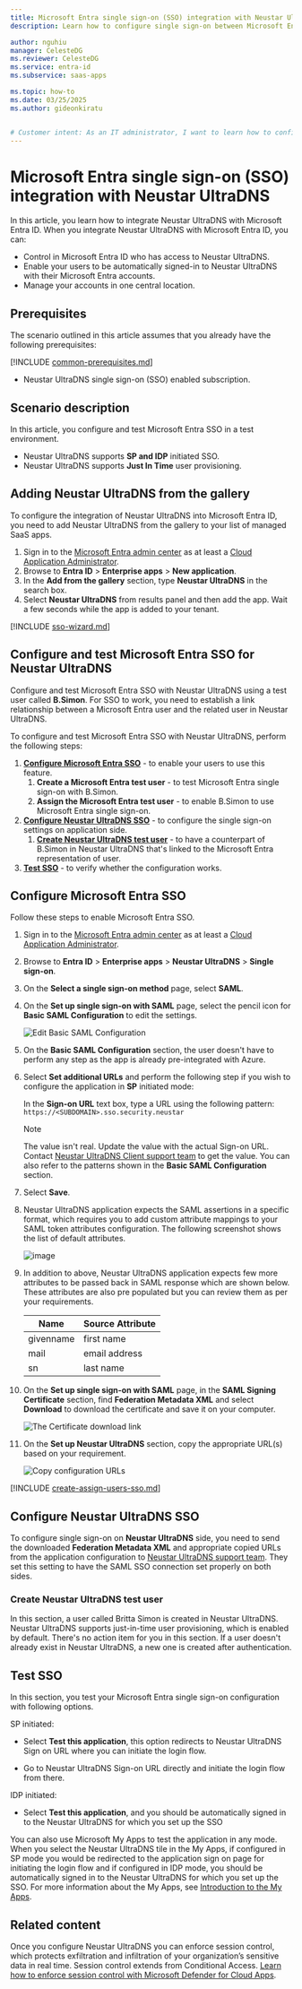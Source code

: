 ```yaml
---
title: Microsoft Entra single sign-on (SSO) integration with Neustar UltraDNS
description: Learn how to configure single sign-on between Microsoft Entra ID and Neustar UltraDNS.

author: nguhiu
manager: CelesteDG
ms.reviewer: CelesteDG
ms.service: entra-id
ms.subservice: saas-apps

ms.topic: how-to
ms.date: 03/25/2025
ms.author: gideonkiratu


# Customer intent: As an IT administrator, I want to learn how to configure single sign-on between Microsoft Entra ID and Neustar UltraDNS so that I can control who has access to Neustar UltraDNS, enable automatic sign-in with Microsoft Entra accounts, and manage my accounts in one central location.
---
```


# Microsoft Entra single sign-on (SSO) integration with Neustar UltraDNS

In this article,  you learn how to integrate Neustar UltraDNS with Microsoft Entra ID. When you integrate Neustar UltraDNS with Microsoft Entra ID, you can:

* Control in Microsoft Entra ID who has access to Neustar UltraDNS.
* Enable your users to be automatically signed-in to Neustar UltraDNS with their Microsoft Entra accounts.
* Manage your accounts in one central location.

## Prerequisites

The scenario outlined in this article assumes that you already have the following prerequisites:

[!INCLUDE [common-prerequisites.md](~/identity/saas-apps/includes/common-prerequisites.md)]
* Neustar UltraDNS single sign-on (SSO) enabled subscription.

## Scenario description

In this article,  you configure and test Microsoft Entra SSO in a test environment.

* Neustar UltraDNS supports **SP and IDP** initiated SSO.
* Neustar UltraDNS supports **Just In Time** user provisioning.

## Adding Neustar UltraDNS from the gallery

To configure the integration of Neustar UltraDNS into Microsoft Entra ID, you need to add Neustar UltraDNS from the gallery to your list of managed SaaS apps.

1. Sign in to the [Microsoft Entra admin center](https://entra.microsoft.com) as at least a [Cloud Application Administrator](~/identity/role-based-access-control/permissions-reference.md#cloud-application-administrator).
1. Browse to **Entra ID** > **Enterprise apps** > **New application**.
1. In the **Add from the gallery** section, type **Neustar UltraDNS** in the search box.
1. Select **Neustar UltraDNS** from results panel and then add the app. Wait a few seconds while the app is added to your tenant.

 [!INCLUDE [sso-wizard.md](~/identity/saas-apps/includes/sso-wizard.md)]

<a name='configure-and-test-azure-ad-sso-for-neustar-ultradns'></a>

## Configure and test Microsoft Entra SSO for Neustar UltraDNS

Configure and test Microsoft Entra SSO with Neustar UltraDNS using a test user called **B.Simon**. For SSO to work, you need to establish a link relationship between a Microsoft Entra user and the related user in Neustar UltraDNS.

To configure and test Microsoft Entra SSO with Neustar UltraDNS, perform the following steps:

1. **[Configure Microsoft Entra SSO](#configure-azure-ad-sso)** - to enable your users to use this feature.
    1. **Create a Microsoft Entra test user** - to test Microsoft Entra single sign-on with B.Simon.
    1. **Assign the Microsoft Entra test user** - to enable B.Simon to use Microsoft Entra single sign-on.
1. **[Configure Neustar UltraDNS SSO](#configure-neustar-ultradns-sso)** - to configure the single sign-on settings on application side.
    1. **[Create Neustar UltraDNS test user](#create-neustar-ultradns-test-user)** - to have a counterpart of B.Simon in Neustar UltraDNS that's linked to the Microsoft Entra representation of user.
1. **[Test SSO](#test-sso)** - to verify whether the configuration works.

<a name='configure-azure-ad-sso'></a>

## Configure Microsoft Entra SSO

Follow these steps to enable Microsoft Entra SSO.

1. Sign in to the [Microsoft Entra admin center](https://entra.microsoft.com) as at least a [Cloud Application Administrator](~/identity/role-based-access-control/permissions-reference.md#cloud-application-administrator).
1. Browse to **Entra ID** > **Enterprise apps** > **Neustar UltraDNS** > **Single sign-on**.
1. On the **Select a single sign-on method** page, select **SAML**.
1. On the **Set up single sign-on with SAML** page, select the pencil icon for **Basic SAML Configuration** to edit the settings.

   ![Edit Basic SAML Configuration](common/edit-urls.png)

1. On the **Basic SAML Configuration** section, the user doesn't have to perform any step as the app is already pre-integrated with Azure.

1. Select **Set additional URLs** and perform the following step if you wish to configure the application in **SP** initiated mode:

    In the **Sign-on URL** text box, type a URL using the following pattern:
    `https://<SUBDOMAIN>.sso.security.neustar`

    > [!NOTE]
	> The value isn't real. Update the value with the actual Sign-on URL. Contact [Neustar UltraDNS Client support team](mailto:IDMTeam@neustar.biz) to get the value. You can also refer to the patterns shown in the **Basic SAML Configuration** section.

1. Select **Save**.

1. Neustar UltraDNS application expects the SAML assertions in a specific format, which requires you to add custom attribute mappings to your SAML token attributes configuration. The following screenshot shows the list of default attributes.

	![image](common/default-attributes.png)

1. In addition to above, Neustar UltraDNS application expects few more attributes to be passed back in SAML response which are shown below. These attributes are also pre populated but you can review them as per your requirements.
	
	| Name | Source Attribute|
	| ---------------- | --------- |
	| givenname | first name |
	| mail | email address |
	| sn | last name |

1. On the **Set up single sign-on with SAML** page, in the **SAML Signing Certificate** section,  find **Federation Metadata XML** and select **Download** to download the certificate and save it on your computer.

	![The Certificate download link](common/metadataxml.png)

1. On the **Set up Neustar UltraDNS** section, copy the appropriate URL(s) based on your requirement.

	![Copy configuration URLs](common/copy-configuration-urls.png)

<a name='create-an-azure-ad-test-user'></a>

[!INCLUDE [create-assign-users-sso.md](~/identity/saas-apps/includes/create-assign-users-sso.md)]

## Configure Neustar UltraDNS SSO

To configure single sign-on on **Neustar UltraDNS** side, you need to send the downloaded **Federation Metadata XML** and appropriate copied URLs from the application configuration to [Neustar UltraDNS support team](mailto:IDMTeam@neustar.biz). They set this setting to have the SAML SSO connection set properly on both sides.

### Create Neustar UltraDNS test user

In this section, a user called Britta Simon is created in Neustar UltraDNS. Neustar UltraDNS supports just-in-time user provisioning, which is enabled by default. There's no action item for you in this section. If a user doesn't already exist in Neustar UltraDNS, a new one is created after authentication.

## Test SSO 

In this section, you test your Microsoft Entra single sign-on configuration with following options.

SP initiated:

* Select **Test this application**, this option redirects to Neustar UltraDNS Sign on URL where you can initiate the login flow.

* Go to Neustar UltraDNS Sign-on URL directly and initiate the login flow from there.

IDP initiated:

* Select **Test this application**, and you should be automatically signed in to the Neustar UltraDNS for which you set up the SSO

You can also use Microsoft My Apps to test the application in any mode. When you select the Neustar UltraDNS tile in the My Apps, if configured in SP mode you would be redirected to the application sign on page for initiating the login flow and if configured in IDP mode, you should be automatically signed in to the Neustar UltraDNS for which you set up the SSO. For more information about the My Apps, see [Introduction to the My Apps](https://support.microsoft.com/account-billing/sign-in-and-start-apps-from-the-my-apps-portal-2f3b1bae-0e5a-4a86-a33e-876fbd2a4510).

## Related content

Once you configure Neustar UltraDNS you can enforce session control, which protects exfiltration and infiltration of your organization’s sensitive data in real time. Session control extends from Conditional Access. [Learn how to enforce session control with Microsoft Defender for Cloud Apps](/cloud-app-security/proxy-deployment-any-app).
